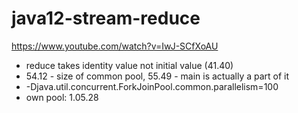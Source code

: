 # java12-stream-reduce

https://www.youtube.com/watch?v=IwJ-SCfXoAU
* reduce takes identity value not initial value (41.40)
* 54.12 - size of common pool, 55.49 - main is actually a part of it
* -Djava.util.concurrent.ForkJoinPool.common.parallelism=100
* own pool: 1.05.28

